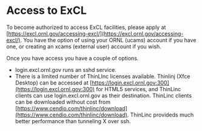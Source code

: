 # Access to ExCL

To become authorized to access ExCL facilities, please apply at [https://excl.ornl.gov/accessing-excl/](https://excl.ornl.gov/accessing-excl/). You have the option of using your ORNL \(ucams\) account if you have one, or creating an xcams \(external user\) account if you wish.

Once you have access you have a couple of options.

* login.excl.ornl.gov runs an sshd service.
* There is a limited number of ThinLInc licenses available. Thinlinj \(Xfce Desktop\) can be accessed at [https://login.excl.ornl.gov:300](https://login.excl.ornl.gov:300) for HTML5 services, and ThinLinc clients can use login.excl.ornl.gov as their destination.  ThinLinc clients can be downloaded without cost from [https://www.cendio.com/thinlinc/download](https://www.cendio.com/thinlinc/download).  ThinLinc provideds much better performance than tunneling X over ssh.

